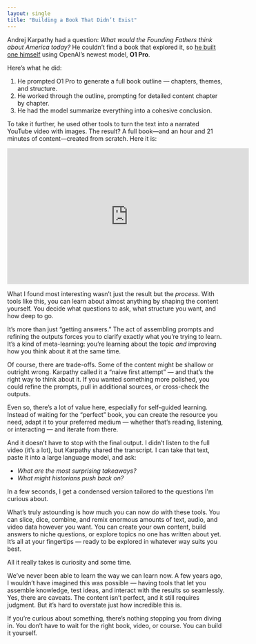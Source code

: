 ```yaml
---
layout: single
title: "Building a Book That Didn’t Exist"
---
```


Andrej Karpathy had a question: *What would the Founding Fathers think about America today?* He couldn’t find a book that explored it, so [he built one himself](https://x.com/karpathy/status/1868903650451767322) using OpenAI’s newest model, **O1 Pro**.  

Here’s what he did:  
1. He prompted O1 Pro to generate a full book outline — chapters, themes, and structure.  
2. He worked through the outline, prompting for detailed content chapter by chapter.  
3. He had the model summarize everything into a cohesive conclusion.  

To take it further, he used other tools to turn the text into a narrated YouTube video with images. The result? A full book—and an hour and 21 minutes of content—created from scratch. Here it is:

<iframe width="560" height="315" src="https://www.youtube.com/embed/1qTa9cJ7cjk?si=6EOWiIPfZ_9XMzkv" title="YouTube video player" frameborder="0" allow="accelerometer; autoplay; clipboard-write; encrypted-media; gyroscope; picture-in-picture; web-share" referrerpolicy="strict-origin-when-cross-origin" allowfullscreen></iframe>

<br/>

What I found most interesting wasn’t just the result but the *process*. With tools like this, you can learn about almost anything by shaping the content yourself. You decide what questions to ask, what structure you want, and how deep to go.  

It’s more than just “getting answers.” The act of assembling prompts and refining the outputs forces you to clarify exactly what you’re trying to learn. It’s a kind of meta-learning: you’re learning about the topic *and* improving how you think about it at the same time.  

Of course, there are trade-offs. Some of the content might be shallow or outright wrong. Karpathy called it a “naive first attempt” — and that’s the right way to think about it. If you wanted something more polished, you could refine the prompts, pull in additional sources, or cross-check the outputs.  

Even so, there’s a lot of value here, especially for self-guided learning. Instead of waiting for the “perfect” book, you can create the resource you need, adapt it to your preferred medium — whether that’s reading, listening, or interacting — and iterate from there.  

And it doesn’t have to stop with the final output. I didn’t listen to the full video (it’s a lot), but Karpathy shared the transcript. I can take that text, paste it into a large language model, and ask:  
- *What are the most surprising takeaways?*  
- *What might historians push back on?*  

In a few seconds, I get a condensed version tailored to the questions I'm curious about.  

What’s truly astounding is how much you can now *do* with these tools. You can slice, dice, combine, and remix enormous amounts of text, audio, and video data however you want. You can create your own content, build answers to niche questions, or explore topics no one has written about yet. It’s all at your fingertips — ready to be explored in whatever way suits you best.  

All it really takes is curiosity and some time.  

We’ve never been able to learn the way we can learn now. A few years ago, I wouldn’t have imagined this was possible — having tools that let you assemble knowledge, test ideas, and interact with the results so seamlessly. Yes, there are caveats. The content isn’t perfect, and it still requires judgment. But it’s hard to overstate just how incredible this is.  

If you’re curious about something, there’s nothing stopping you from diving in. You don’t have to wait for the right book, video, or course. You can build it yourself.